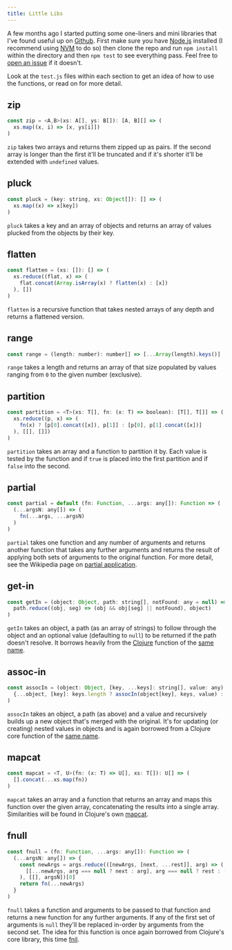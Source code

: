 ```yaml
---
title: Little Libs
---
```


A few months ago I started putting some one-liners and mini libraries that I've found useful up on [Github](https://github.com/artcommacode/littlelibs). First make sure you have [Node.js](https://nodejs.org) installed (I recommend using [NVM](http://nvm.sh) to do so) then clone the repo and run `npm install` within the directory and then `npm test` to see everything pass. Feel free to [open an issue](https://github.com/artcommacode/littlelibs/issues) if it doesn't.

Look at the `test.js` files within each section to get an idea of how to use the functions, or read on for more detail.

## zip

```js
const zip = <A,B>(xs: A[], ys: B[]): [A, B][] => (
  xs.map((x, i) => [x, ys[i]])
)
```

`zip` takes two arrays and returns them zipped up as pairs. If the second array is longer than the first it'll be truncated and if it's shorter it'll be extended with `undefined` values.

## pluck

```js
const pluck = (key: string, xs: Object[]): [] => (
  xs.map((x) => x[key])
)
```

`pluck` takes a key and an array of objects and returns an array of values plucked from the objects by their key.

## flatten

```js
const flatten = (xs: []): [] => (
  xs.reduce((flat, x) => (
    flat.concat(Array.isArray(x) ? flatten(x) : [x])
  ), [])
)
```

`flatten` is a recursive function that takes nested arrays of any depth and returns a flattened version.

## range

```js
const range = (length: number): number[] => [...Array(length).keys()]
```

`range` takes a length and returns an array of that size populated by values ranging from `0` to the given number (exclusive).

## partition

```js
const partition = <T>(xs: T[], fn: (x: T) => boolean): [T[], T[]] => (
  xs.reduce((p, x) => (
    fn(x) ? [p[0].concat([x]), p[1]] : [p[0], p[1].concat([x])]
  ), [[], []])
)
```

`partition` takes an array and a function to partition it by. Each value is tested by the function and if `true` is placed into the first partition and if `false` into the second.

## partial

```js
const partial = default (fn: Function, ...args: any[]): Function => (
  (...argsN: any[]) => (
    fn(...args, ...argsN)
  )
)
```

`partial` takes one function and any number of arguments and returns another function that takes any further arguments and returns the result of applying both sets of arguments to the original function. For more detail, see the Wikipedia page on [partial application](https://en.wikipedia.org/wiki/Partial_application).

## get-in

```js
const getIn = (object: Object, path: string[], notFound: any = null) => (
  path.reduce((obj, seg) => (obj && obj[seg] || notFound), object)
)
```

`getIn` takes an object, a path (as an array of strings) to follow through the object and an optional value (defaulting to `null`) to be returned if the path doesn't resolve. It borrows heavily from the [Clojure](https://clojure.org/) function of the [same name](http://clojuredocs.org/clojure.core/get-in).


## assoc-in

```js
const assocIn = (object: Object, [key, ...keys]: string[], value: any): Object => (
  {...object, [key]: keys.length ? assocIn(object[key], keys, value) : value}
)
```

`assocIn` takes an object, a path (as above) and a value and recursively builds up a new object that's merged with the original. It's for updating (or creating) nested values in objects and is again borrowed from a Clojure core function of the [same name](http://clojuredocs.org/clojure.core/get-in).

## mapcat

```js
const mapcat = <T, U>(fn: (x: T) => U[], xs: T[]): U[] => (
  [].concat(...xs.map(fn))
)
```

`mapcat` takes an array and a function that returns an array and maps this function over the given array, concatenating the results into a single array. Similarities will be found in Clojure's own [mapcat](https://clojuredocs.org/clojure.core/mapcat).

## fnull

```js
const fnull = (fn: Function, ...args: any[]): Function => (
  (...argsN: any[]) => {
    const newArgs = args.reduce(([newArgs, [next, ...rest]], arg) => (
      [[...newArgs, arg === null ? next : arg], arg === null ? rest : [next, ...rest]]
    ), [[], argsN])[0]
    return fn(...newArgs)
  }
)
```

`fnull` takes a function and arguments to be passed to that function and returns a new function for any further arguments. If any of the first set of arguments is `null` they'll be replaced in-order by arguments from the second set. The idea for this function is once again borrowed from Clojure's core library, this time [fnil](http://clojuredocs.org/clojure.core/fnil).
